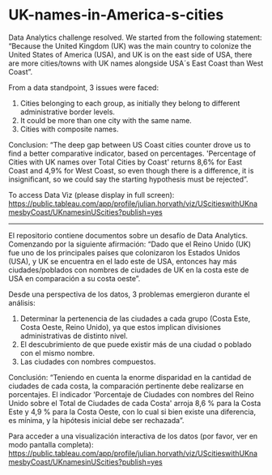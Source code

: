 # UK-names-in-America-s-cities

Data Analytics challenge resolved. We started from the following statement: “Because the United Kingdom (UK) was the main country to colonize the United States of America (USA), and UK is on the east side of USA, there are more cities/towns with UK names alongside USA´s East Coast than West Coast”. 

From a data standpoint, 3 issues were faced:

1. Cities belonging to each group, as initially they belong to different administrative border levels.
2. It could be more than one city with the same name.
3. Cities with composite names.

Conclusion: “The deep gap between US Coast cities counter drove us to find a better comparative indicator, based on percentages. 'Percentage of Cities with UK names over Total Cities by Coast' returns 8,6% for East Coast and 4,9% for West Coast, so even though there is a difference, it is insignificant, so we could say the starting hypothesis must be rejected”.

To access Data Viz (please display in full screen): https://public.tableau.com/app/profile/julian.horvath/viz/UScitieswithUKnamesbyCoast/UKnamesinUScities?publish=yes 

---- --- --- --- --- --- --- --- --- --- --- --- --- --- --- --- --- --- --- --- --- --- --- --- --- --- --- --- --- --- --- --- --- --- --- --- --- --- --- --- --- ----

El repositorio contiene documentos sobre un desafío de Data Analytics. Comenzando por la siguiente afirmación: “Dado que el Reino Unido (UK) fue uno de los principales países que colonizaron los Estados Unidos (USA), y UK se encuentra en el lado este de USA, entonces hay más ciudades/poblados con nombres de ciudades de UK en la costa este de USA en comparación a su costa oeste”.

Desde una perspectiva de los datos, 3 problemas emergieron durante el análisis:

1. Determinar la pertenencia de las ciudades a cada grupo (Costa Este, Costa Oeste, Reino Unido), ya que estos implican divisiones administrativas de distinto nivel. 
2. El descubrimiento de que puede existir más de una ciudad o poblado con el mismo nombre. 
3. Las ciudades con nombres compuestos.

Conclusión: “Teniendo en cuenta la enorme disparidad en la cantidad de ciudades de cada costa, la comparación pertinente debe realizarse en porcentajes. El indicador 'Porcentaje de Ciudades con nombres del Reino Unido sobre el Total de Ciudades de cada Costa' arroja 8,6 % para la Costa Este y 4,9 % para la Costa Oeste, con lo cual si bien existe una diferencia, es mínima, y la hipótesis inicial debe ser rechazada”.

Para acceder a una visualización interactiva de los datos (por favor, ver en modo pantalla completa): https://public.tableau.com/app/profile/julian.horvath/viz/UScitieswithUKnamesbyCoast/UKnamesinUScities?publish=yes 
